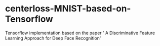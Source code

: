 # centerloss-MNIST-based-on-Tensorflow
Tensorflow implementation based on the paper ' A Discriminative Feature Learning Approach for Deep Face Recognition'
